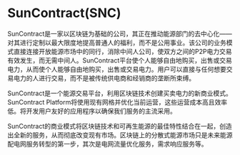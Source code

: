 # SunContract(SNC)

SunContract是一家以区块链为基础的公司，其正在推动能源部门的去中心化——对其进行定制以最大限度地提高普通人的福利，而不是公用事业。该公司的业务模式直接连接开放能源市场中的同行，消除中间人公司，使双方之间的P2P电力交易有效发生，而无需中间人。SunContract平台使个人能够自由地购买，出售或交易电力，从而使个人能够自由地购买，出售或交易电力。用户可以直接与任何想要交易电力的人进行交易，而不是被传统供电商和经销商的垄断所束缚。

SunContract是一个能源交易平台，利用区块链技术创建买卖电力的新商业模式。SunContract Platform将使用现有网格并优化当前运营，这些运营成本高且效率低。将开发用户友好的应用程序以确保我们服务的主流采用。

SunContract的商业模式将区块链技术和可再生能源的最佳特性结合在一起，创造出全新的服务，从而彻底改变现有市场。区块链上的分散式能源市场只是未来能源配电网服务转型的第一步，其次是电网流量优化服务，需求响应服务等。
